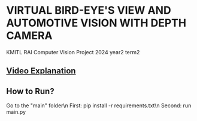 # VIRTUAL BIRD-EYE'S VIEW AND AUTOMOTIVE VISION WITH DEPTH CAMERA
KMITL RAI Computer Vision Project 2024 year2 term2

## [Video Explanation](https://youtu.be/6pfyj_-Tl2o)

## How to Run?
Go to the "main" folder\n
First: pip install -r requirements.txt\n
Second: run main.py
